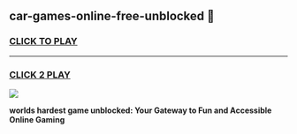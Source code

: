
## car-games-online-free-unblocked 👋
<h3>
<a href="https://premium.freeplayer.one?title=car-games-online-free-unblocked&ref=14F">CLICK TO PLAY</a></h3>
<hr>

<h3>
<a href="https://premium.freeplayer.one?title=car-games-online-free-unblocked&ref=14F">CLICK 2 PLAY</a>
  
</h3>

<a href="https://premium.freeplayer.one?title=car-games-online-free-unblocked&ref=12F/"><img src="https://clearcache.store/games.png"></a>


**worlds hardest game unblocked: Your Gateway to Fun and Accessible Online Gaming**
